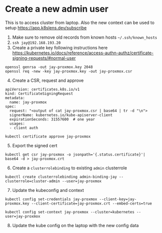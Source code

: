 # Create a new admin user
This is to access cluster from laptop.
Also the new context can be used to setup https://app.k8slens.dev/subscribe
1. Make sure to remove old records from known hosts `~/.ssh/known_hosts`
2. `ssh jay@192.168.193.20`
3. Create a private key following instructions here https://kubernetes.io/docs/reference/access-authn-authz/certificate-signing-requests/#normal-user
```
openssl genrsa -out jay-proxmox.key 2048
openssl req -new -key jay-proxmox.key -out jay-proxmox.csr
```
4. Create a CSR, request and approve
```
apiVersion: certificates.k8s.io/v1
kind: CertificateSigningRequest
metadata:
  name: jay-proxmox
spec:
  request: "<output of cat jay-proxmox.csr | base64 | tr -d "\n">
  signerName: kubernetes.io/kube-apiserver-client
  expirationSeconds: 31557600  # one year
  usages:
  - client auth
```
```
kubectl certificate approve jay-proxmox
```

5. Export the signed cert
```
kubectl get csr jay-proxmox -o jsonpath='{.status.certificate}'| base64 -d > jay-proxmox.crt
```
6. Create a `clusterrolebinding` to existing `admin` clusterrole
```
kubectl create clusterrolebinding admin-binding-jay --clusterrole=cluster-admin --user=jay-proxmox
```
7. Update the kubeconfig and context
```
kubectl config set-credentials jay-proxmox --client-key=jay-proxmox.key --client-certificate=jay-proxmox.crt --embed-certs=true
```
```
kubectl config set-context jay-proxmox --cluster=kubernetes --user=jay-proxmox
```
8. Update the kube config on the laptop with the new config data